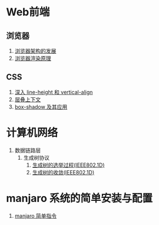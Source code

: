 # Web前端
## 浏览器
1. [浏览器架构的发展](https://github.com/nfssuzukaze/Blog/issues/9)
2. [浏览器渲染原理](https://github.com/nfssuzukaze/Blog/issues/3)

## CSS
1. [深入 line-height 和 vertical-align](https://github.com/nfssuzukaze/Blog/issues/1)
2. [层叠上下文](https://github.com/nfssuzukaze/Blog/issues/2)
3. [box-shadow 及其应用](https://github.com/nfssuzukaze/Blog/issues/10)

# 计算机网络
1. 数据链路层
    1. 生成树协议
        1. [生成树的选举过程(IEEE802.1D)](https://github.com/nfssuzukaze/Blog/issues/7)
        2. [生成树的收敛(IEEE802.1D)](https://github.com/nfssuzukaze/Blog/issues/8)
# manjaro 系统的简单安装与配置
1. [manjaro 简单指令](https://github.com/nfssuzukaze/Blog/issues/4)
